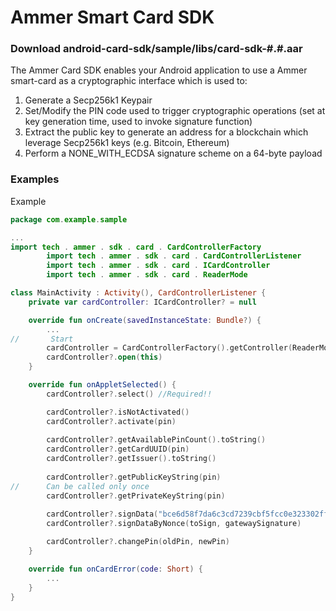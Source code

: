 # Ammer Smart Card SDK

### Download android-card-sdk/sample/libs/card-sdk-#.#.aar

The Ammer Card SDK enables your Android application to use a Ammer smart-card as a cryptographic interface which is used to:

1. Generate a Secp256k1 Keypair
2. Set/Modify the PIN code used to trigger cryptographic operations (set at key generation time, used to invoke signature function)
3. Extract the public key to generate an address for a blockchain which leverage Secp256k1 keys (e.g. Bitcoin, Ethereum)
4. Perform a NONE_WITH_ECDSA signature scheme on a 64-byte payload

### Examples

Example

```kotlin
package com.example.sample

...
import tech . ammer . sdk . card . CardControllerFactory
        import tech . ammer . sdk . card . CardControllerListener
        import tech . ammer . sdk . card . ICardController
        import tech . ammer . sdk . card . ReaderMode

class MainActivity : Activity(), CardControllerListener {
    private var cardController: ICardController? = null

    override fun onCreate(savedInstanceState: Bundle?) {
        ...
//       Start
        cardController = CardControllerFactory().getController(ReaderMode.ANDROID_DEFAULT, this)
        cardController?.open(this)
    }

    override fun onAppletSelected() {
        cardController?.select() //Required!!

        cardController?.isNotActivated()
        cardController?.activate(pin)
        
        cardController?.getAvailablePinCount().toString()
        cardController?.getCardUUID(pin)
        cardController?.getIssuer().toString()
        
        cardController?.getPublicKeyString(pin)
//      Can be called only once
        cardController?.getPrivateKeyString(pin)
        
        cardController?.signData("bce6d58f7da6c3cd7239cbf5fcc0e323302ff072b20ecf59c501752c0e98906a", pin)
        cardController?.signDataByNonce(toSign, gatewaySignature)

        cardController?.changePin(oldPin, newPin)
    }

    override fun onCardError(code: Short) {
        ...
    }
}
```